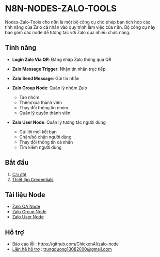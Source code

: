 #  N8N-NODES-ZALO-TOOLS

Nodes-Zalo-Tools cho n8n là một bộ công cụ cho phép bạn tích hợp các tính năng của Zalo cá nhân vào quy trình làm việc của n8n. Bộ công cụ này bao gồm các node để tương tác với Zalo qua nhiều chức năng.

## Tính năng
- **Login Zalo Via QR**: Đăng nhập Zalo thông qua QR

- **Zalo Message Trigger**: Nhận tin nhắn trực tiếp

- **Zalo Send Message**: Gửi tin nhắn

- **Zalo Group Node**: Quản lý nhóm Zalo
  - Tạo nhóm
  - Thêm/xóa thành viên
  - Thay đổi thông tin nhóm
  - Quản lý quyền thành viên

- **Zalo User Node**: Quản lý tương tác người dùng
  - Gửi lời mời kết bạn
  - Chặn/bỏ chặn người dùng
  - Thay đổi thông tin cá nhân
  - Tìm kiếm người dùng

## Bắt đầu

1. [Cài đặt](getting-started/installation.md)
2. [Thiết lập Credentials](getting-started/configuration.md)

## Tài liệu Node

- [Zalo OA Node](nodes/zalo-oa.md)
- [Zalo Group Node](nodes/zalo-group.md)
- [Zalo User Node](nodes/zalo-user.md)

## Hỗ trợ

- [Báo cáo lỗi](https://github.com/ChickenAI/zalo-node) : https://github.com/ChickenAI/zalo-node
- [Liên hệ hỗ trợ](mailto:trungduong13082000@gmail.com) : trungduong13082000@gmail.com